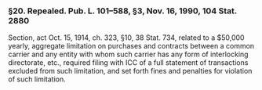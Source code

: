 ### §20. Repealed. Pub. L. 101–588, §3, Nov. 16, 1990, 104 Stat. 2880 ###

Section, act Oct. 15, 1914, ch. 323, §10, 38 Stat. 734, related to a $50,000 yearly, aggregate limitation on purchases and contracts between a common carrier and any entity with whom such carrier has any form of interlocking directorate, etc., required filing with ICC of a full statement of transactions excluded from such limitation, and set forth fines and penalties for violation of such limitation.